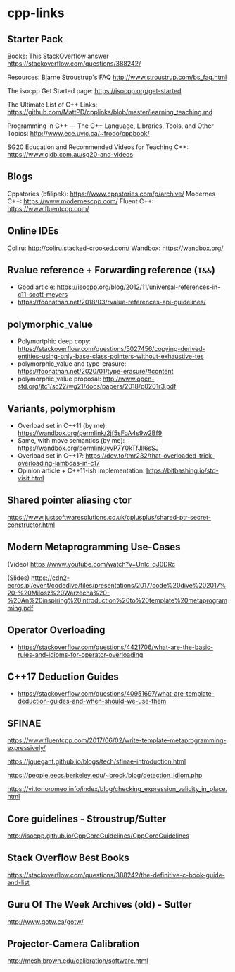 # cpp-links

## Starter Pack
Books: This StackOverflow answer https://stackoverflow.com/questions/388242/ 

Resources: Bjarne Stroustrup's FAQ http://www.stroustrup.com/bs_faq.html 

The isocpp Get Started page: https://isocpp.org/get-started 

The Ultimate List of C++ Links: https://github.com/MattPD/cpplinks/blob/master/learning_teaching.md 

Programming in C++ — The C++ Language, Libraries, Tools, and Other Topics: http://www.ece.uvic.ca/~frodo/cppbook/ 

SG20 Education and Recommended Videos for Teaching C++: https://www.cjdb.com.au/sg20-and-videos

## Blogs
Cppstories (bfilipek): https://www.cppstories.com/p/archive/
Modernes C++: https://www.modernescpp.com/
Fluent C++: https://www.fluentcpp.com/

## Online IDEs
Coliru: http://coliru.stacked-crooked.com/
Wandbox: https://wandbox.org/

## Rvalue reference + Forwarding reference (`T&&`)
* Good article: https://isocpp.org/blog/2012/11/universal-references-in-c11-scott-meyers
* https://foonathan.net/2018/03/rvalue-references-api-guidelines/

## polymorphic_value
* Polymortphic deep copy: https://stackoverflow.com/questions/5027456/copying-derived-entities-using-only-base-class-pointers-without-exhaustive-tes
* polymorphic_value and type-erasure: https://foonathan.net/2020/01/type-erasure/#content
* polymorphic_value proposal: http://www.open-std.org/jtc1/sc22/wg21/docs/papers/2018/p0201r3.pdf

## Variants, polymorphism
* Overload set in C++11 (by me): https://wandbox.org/permlink/2jf5sFoA4s9w2Bf9
* Same, with move semantics (by me): https://wandbox.org/permlink/yvP7Y0kTfJll6sSJ
* Overload set in C++17: https://dev.to/tmr232/that-overloaded-trick-overloading-lambdas-in-c17
* Opinion article + C++11-ish implementation: https://bitbashing.io/std-visit.html

## Shared pointer aliasing ctor
https://www.justsoftwaresolutions.co.uk/cplusplus/shared-ptr-secret-constructor.html

## Modern Metaprogramming Use-Cases 

(Video)
https://www.youtube.com/watch?v=UnIc_qJ0DRc

(Slides)
https://cdn2-ecros.pl/event/codedive/files/presentations/2017/code%20dive%202017%20-%20Milosz%20Warzecha%20-%20An%20inspiring%20introduction%20to%20template%20metaprogramming.pdf


## Operator Overloading
* https://stackoverflow.com/questions/4421706/what-are-the-basic-rules-and-idioms-for-operator-overloading

## C++17 Deduction Guides
* https://stackoverflow.com/questions/40951697/what-are-template-deduction-guides-and-when-should-we-use-them


## SFINAE
https://www.fluentcpp.com/2017/06/02/write-template-metaprogramming-expressively/

https://jguegant.github.io/blogs/tech/sfinae-introduction.html

https://people.eecs.berkeley.edu/~brock/blog/detection_idiom.php

https://vittorioromeo.info/index/blog/checking_expression_validity_in_place.html



## Core guidelines - Stroustrup/Sutter
http://isocpp.github.io/CppCoreGuidelines/CppCoreGuidelines

## Stack Overflow Best Books
https://stackoverflow.com/questions/388242/the-definitive-c-book-guide-and-list

## Guru Of The Week Archives (old) - Sutter
http://www.gotw.ca/gotw/



## Projector-Camera Calibration
http://mesh.brown.edu/calibration/software.html
